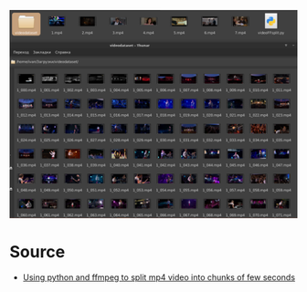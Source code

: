 ![](https://raw.githubusercontent.com/tonypithony/videoFFsplit/main/Capture.PNG)

# Source

* [Using python and ffmpeg to split mp4 video into chunks of few seconds](https://www.pythonsos.com/file-handling/using-python-and-ffmpeg-to-split-mp4-video-into-chunks-of-few-seconds/)
